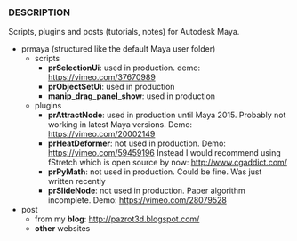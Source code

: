### DESCRIPTION
Scripts, plugins and posts (tutorials, notes) for Autodesk Maya. 
* prmaya (structured like the default Maya user folder) 
  * scripts
    * __prSelectionUi__: used in production. demo: https://vimeo.com/37670989
    * __prObjectSetUi__: used in production
    * __manip_drag_panel_show__: used in production
  * plugins
    * __prAttractNode__: used in production until Maya 2015. Probably not working in latest Maya versions. Demo: https://vimeo.com/20002149
    * __prHeatDeformer__: not used in production. Demo: https://vimeo.com/59459196 Instead I would recommend using fStretch which is open source by now: http://www.cgaddict.com/
    * __prPyMath__: not used in production. Could be fine. Was just written recently
    * __prSlideNode__: not used in production. Paper algorithm incomplete. Demo: https://vimeo.com/28079528
* post
   * from my __blog__: http://pazrot3d.blogspot.com/
   * __other__ websites

